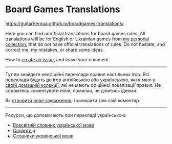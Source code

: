 # Board Games Translations

https://guitarheroua.github.io/boardgames-translations/

Here you can find unofficial translations for board games rules. All translations will be for English or Ukrainian games from [my personal collection][BGGCollectionLink], that do not have official translations of rules. Do not hastate, and correct me, my mistakes, or share some ideas.

How to [create an issue](https://help.github.com/articles/creating-an-issue/), and leave your comment.

***

Тут ви знайдете неофіційні переклади правил настільних ігор. Всі переклади будуть до ігор англійською або українською, які я маю у [своїй домашній колекції][BGGCollectionLink], які не мають офіційної локалізації правил. Не соромтесь коментувати ляпи, помилки, чи ділитись ідеями.

Як [створити нове зауваження](https://help.github.com/articles/creating-an-issue/), і залишити там свій коментар.

***

Ресурси, що допомагають при перекладі українською:

* [Всесвітній словник української мови](https://uk.worldwidedictionary.org)
* [Словотвір](https://slovotvir.org.ua)
* [Cловники української мови](http://sum.in.ua/)

[BGGCollectionLink]: https://boardgamegeek.com/collection/user/guitarheroua?own=1&subtype=boardgame&ff=1&columns=rank%7Ctitle%7Cthumbnail&excludesubtype=boardgameexpansion&sort=rank&sortdir=asc